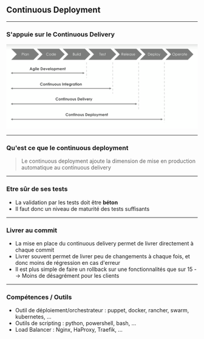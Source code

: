 ## Continuous Deployment

----

### S'appuie sur le Continuous Delivery
<img src="images/wf-cdeployment.png" style="background:none; border:none; box-shadow:none;"/>

----

### Qu'est ce que le continuous deployment

> Le continuous deployment ajoute la dimension de mise en production automatique au continuous delivery

----

### Etre sûr de ses tests

* La validation par les tests doit être **béton**
* Il faut donc un niveau de maturité des tests suffisants

----

### Livrer au commit

* La mise en place du continuous delivery permet de livrer directement à chaque commit
* Livrer souvent permet de livrer peu de changements à chaque fois, et donc moins de régression en cas d'erreur
* Il est plus simple de faire un rollback sur une fonctionnalités que sur 15 --> Moins de désagrément pour les clients

----

### Compétences / Outils

* Outil de déploiement/orchestrateur : puppet, docker, rancher, swarm, kubernetes, ...
* Outils de scripting : python, powershell, bash, ...
* Load Balancer : Nginx, HaProxy, Traefik, ...

